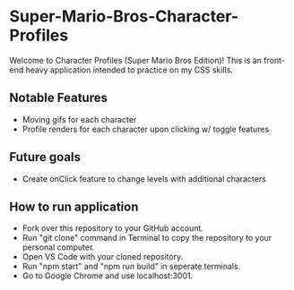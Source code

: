# Super-Mario-Bros-Character-Profiles

Welcome to Character Profiles (Super Mario Bros Edition)! This is an front-end heavy application intended to practice on my CSS skills.

## Notable Features
- Moving gifs for each character
- Profile renders for each character upon clicking w/ toggle features

## Future goals
- Create onClick feature to change levels with additional characters

## How to run application
- Fork over this repository to your GitHub account.
- Run "git clone" command in Terminal to copy the repository to your personal computer.
- Open VS Code with your cloned repository.
- Run "npm start" and "npm run build" in seperate terminals.
- Go to Google Chrome and use localhost:3001.